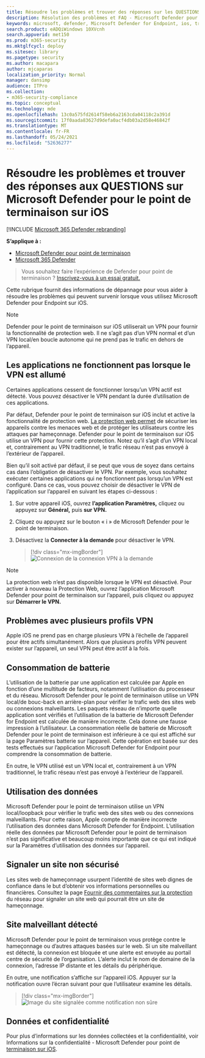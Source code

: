 ```yaml
---
title: Résoudre les problèmes et trouver des réponses sur les QUESTIONS liées à Microsoft Defender for Endpoint sur iOS
description: Résolution des problèmes et FAQ - Microsoft Defender pour point de terminaison sur iOS
keywords: microsoft, defender, Microsoft Defender for Endpoint, ios, troubleshoot, faq, how to
search.product: eADQiWindows 10XVcnh
search.appverid: met150
ms.prod: m365-security
ms.mktglfcycl: deploy
ms.sitesec: library
ms.pagetype: security
ms.author: macapara
author: mjcaparas
localization_priority: Normal
manager: dansimp
audience: ITPro
ms.collection:
- m365-security-compliance
ms.topic: conceptual
ms.technology: mde
ms.openlocfilehash: 13c0a575fd2614f58eb6a2163cda04118c2a391d
ms.sourcegitcommit: 17f0aada83627d9defa0acf4db03a2d58e46842f
ms.translationtype: MT
ms.contentlocale: fr-FR
ms.lasthandoff: 05/24/2021
ms.locfileid: "52636277"
---
```

# <a name="troubleshoot-issues-and-find-answers-to-faqs-on-microsoft-defender-for-endpoint-on-ios"></a>Résoudre les problèmes et trouver des réponses aux QUESTIONS sur Microsoft Defender pour le point de terminaison sur iOS

[!INCLUDE [Microsoft 365 Defender rebranding](../../includes/microsoft-defender.md)]

**S’applique à :**
- [Microsoft Defender pour point de terminaison](https://go.microsoft.com/fwlink/p/?linkid=2154037)
- [Microsoft 365 Defender](https://go.microsoft.com/fwlink/?linkid=2118804)

> Vous souhaitez faire l’expérience de Defender pour point de terminaison ? [Inscrivez-vous à un essai gratuit.](https://www.microsoft.com/microsoft-365/windows/microsoft-defender-atp?ocid=docs-wdatp-exposedapis-abovefoldlink) 

Cette rubrique fournit des informations de dépannage pour vous aider à résoudre les problèmes qui peuvent survenir lorsque vous utilisez Microsoft Defender pour Endpoint sur iOS.



> [!NOTE]
> Defender pour le point de terminaison sur iOS utiliserait un VPN pour fournir la fonctionnalité de protection web. Il ne s’agit pas d’un VPN normal et d’un VPN local/en boucle autonome qui ne prend pas le trafic en dehors de l’appareil.

## <a name="apps-dont-work-when-vpn-is-turned-on"></a>Les applications ne fonctionnent pas lorsque le VPN est allumé
Certaines applications cessent de fonctionner lorsqu’un VPN actif est détecté. Vous pouvez désactiver le VPN pendant la durée d’utilisation de ces applications. 

Par défaut, Defender pour le point de terminaison sur iOS inclut et active la fonctionnalité de protection web. [La protection web permet](web-protection-overview.md) de sécuriser les appareils contre les menaces web et de protéger les utilisateurs contre les attaques par hameçonnage. Defender pour le point de terminaison sur iOS utilise un VPN pour fournir cette protection. Notez qu’il s’agit d’un VPN local et, contrairement au VPN traditionnel, le trafic réseau n’est pas envoyé à l’extérieur de l’appareil.

Bien qu’il soit activé par défaut, il se peut que vous de soyez dans certains cas dans l’obligation de désactiver le VPN. Par exemple, vous souhaitez exécuter certaines applications qui ne fonctionnent pas lorsqu’un VPN est configuré. Dans ce cas, vous pouvez choisir de désactiver le VPN de l’application sur l’appareil en suivant les étapes ci-dessous :

1. Sur votre appareil iOS, ouvrez **l’application Paramètres,** cliquez ou appuyez sur **Général,** puis **sur VPN.**
1. Cliquez ou appuyez sur le bouton « i » de Microsoft Defender pour le point de terminaison.
1. Désactivez la **Connecter à la demande** pour désactiver le VPN.

    > [!div class="mx-imgBorder"]
    > ![Connexion de la connexion VPN à la demande](images/ios-vpn-config.png)

> [!NOTE]
> La protection web n’est pas disponible lorsque le VPN est désactivé. Pour activer à nouveau la Protection Web, ouvrez l’application Microsoft Defender pour point de terminaison sur l’appareil, puis cliquez ou appuyez sur **Démarrer le VPN.**

## <a name="issues-with-multiple-vpn-profiles"></a>Problèmes avec plusieurs profils VPN

Apple iOS ne prend pas en charge plusieurs VPN à l’échelle de l’appareil pour être actifs simultanément. Alors que plusieurs profils VPN peuvent exister sur l’appareil, un seul VPN peut être actif à la fois.


## <a name="battery-consumption"></a>Consommation de batterie

L’utilisation de la batterie par une application est calculée par Apple en fonction d’une multitude de facteurs, notamment l’utilisation du processeur et du réseau. Microsoft Defender pour le point de terminaison utilise un VPN local/de bouc-back en arrière-plan pour vérifier le trafic web des sites web ou connexions malveillants. Les paquets réseau de n’importe quelle application sont vérifiés et l’utilisation de la batterie de Microsoft Defender for Endpoint est calculée de manière incorrecte. Cela donne une fausse impression à l’utilisateur. La consommation réelle de batterie de Microsoft Defender pour le point de terminaison est inférieure à ce qui est affiché sur la page Paramètres batterie sur l’appareil. Cette opération est basée sur des tests effectués sur l’application Microsoft Defender for Endpoint pour comprendre la consommation de batterie.

En outre, le VPN utilisé est un VPN local et, contrairement à un VPN traditionnel, le trafic réseau n’est pas envoyé à l’extérieur de l’appareil.

## <a name="data-usage"></a>Utilisation des données

Microsoft Defender pour le point de terminaison utilise un VPN local/loopback pour vérifier le trafic web des sites web ou des connexions malveillants. Pour cette raison, Apple compte de manière incorrecte l’utilisation des données dans Microsoft Defender for Endpoint. L’utilisation réelle des données par Microsoft Defender pour le point de terminaison n’est pas significative et beaucoup moins importante que ce qui est indiqué sur la Paramètres d’utilisation des données sur l’appareil.

## <a name="report-unsafe-site"></a>Signaler un site non sécurisé

Les sites web de hameçonnage usurpent l’identité de sites web dignes de confiance dans le but d’obtenir vos informations personnelles ou financières. Consultez la page [Fournir des commentaires sur la protection](https://www.microsoft.com/wdsi/filesubmission/exploitguard/networkprotection) du réseau pour signaler un site web qui pourrait être un site de hameçonnage.

## <a name="malicious-site-detected"></a>Site malveillant détecté

Microsoft Defender pour le point de terminaison vous protège contre le hameçonnage ou d’autres attaques basées sur le web. Si un site malveillant est détecté, la connexion est bloquée et une alerte est envoyée au portail centre de sécurité de l’organisation. L’alerte inclut le nom de domaine de la connexion, l’adresse IP distante et les détails du périphérique.

En outre, une notification s’affiche sur l’appareil iOS. Appuyer sur la notification ouvre l’écran suivant pour que l’utilisateur examine les détails.

> [!div class="mx-imgBorder"]
> ![Image du site signalée comme notification non sûre](images/ios-phish-alert.png)

## <a name="data-and-privacy"></a>Données et confidentialité

Pour plus d’informations sur les données collectées et la confidentialité, voir Informations sur la confidentialité - Microsoft Defender pour point de [terminaison sur iOS](ios-privacy.md).

